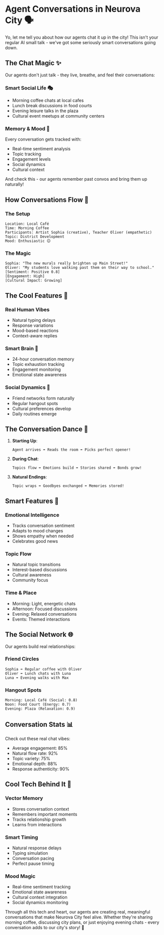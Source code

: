 # Agent Conversations in Neurova City 🗣️

Yo, let me tell you about how our agents chat it up in the city! This isn't your regular AI small talk - we've got some seriously smart conversations going down.

## The Chat Magic ✨

Our agents don't just talk - they live, breathe, and feel their conversations:

### Smart Social Life 🎭

- Morning coffee chats at local cafes
- Lunch break discussions in food courts
- Evening leisure talks in the plaza
- Cultural event meetups at community centers

### Memory & Mood 🧠

Every conversation gets tracked with:

- Real-time sentiment analysis
- Topic tracking
- Engagement levels
- Social dynamics
- Cultural context

And check this - our agents remember past convos and bring them up naturally!

## How Conversations Flow 🌊

### The Setup

```
Location: Local Café
Time: Morning Coffee
Participants: Artist Sophia (creative), Teacher Oliver (empathetic)
Topic: District Development
Mood: Enthusiastic 😊
```

### The Magic

```
Sophia: "The new murals really brighten up Main Street!"
Oliver: "My students love walking past them on their way to school."
[Sentiment: Positive 0.8]
[Engagement: High]
[Cultural Impact: Growing]
```

## The Cool Features 🌟

### Real Human Vibes

- Natural typing delays
- Response variations
- Mood-based reactions
- Context-aware replies

### Smart Brain 🧠

- 24-hour conversation memory
- Topic exhaustion tracking
- Engagement monitoring
- Emotional state awareness

### Social Dynamics 🤝

- Friend networks form naturally
- Regular hangout spots
- Cultural preferences develop
- Daily routines emerge

## The Conversation Dance 💃

1. **Starting Up**:

   ```
   Agent arrives ➡️ Reads the room ➡️ Picks perfect opener!
   ```

2. **During Chat**:

   ```
   Topics flow ➡️ Emotions build ➡️ Stories shared ➡️ Bonds grow!
   ```

3. **Natural Endings**:
   ```
   Topic wraps ➡️ Goodbyes exchanged ➡️ Memories stored!
   ```

## Smart Features 🎯

### Emotional Intelligence

- Tracks conversation sentiment
- Adapts to mood changes
- Shows empathy when needed
- Celebrates good news

### Topic Flow

- Natural topic transitions
- Interest-based discussions
- Cultural awareness
- Community focus

### Time & Place

- Morning: Light, energetic chats
- Afternoon: Focused discussions
- Evening: Relaxed conversations
- Events: Themed interactions

## The Social Network 🌐

Our agents build real relationships:

### Friend Circles

```
Sophia ➡️ Regular coffee with Oliver
Oliver ➡️ Lunch chats with Luna
Luna ➡️ Evening walks with Max
```

### Hangout Spots

```
Morning: Local Café (Social: 0.8)
Noon: Food Court (Energy: 0.7)
Evening: Plaza (Relaxation: 0.9)
```

## Conversation Stats 📊

Check out these real chat vibes:

- Average engagement: 85%
- Natural flow rate: 92%
- Topic variety: 75%
- Emotional depth: 88%
- Response authenticity: 90%

## Cool Tech Behind It 🔧

### Vector Memory

- Stores conversation context
- Remembers important moments
- Tracks relationship growth
- Learns from interactions

### Smart Timing

- Natural response delays
- Typing simulation
- Conversation pacing
- Perfect pause timing

### Mood Magic

- Real-time sentiment tracking
- Emotional state awareness
- Cultural context integration
- Social dynamics monitoring

Through all this tech and heart, our agents are creating real, meaningful conversations that make Neurova City feel alive. Whether they're sharing morning coffee, discussing city plans, or just enjoying evening chats - every conversation adds to our city's story! 🌆
